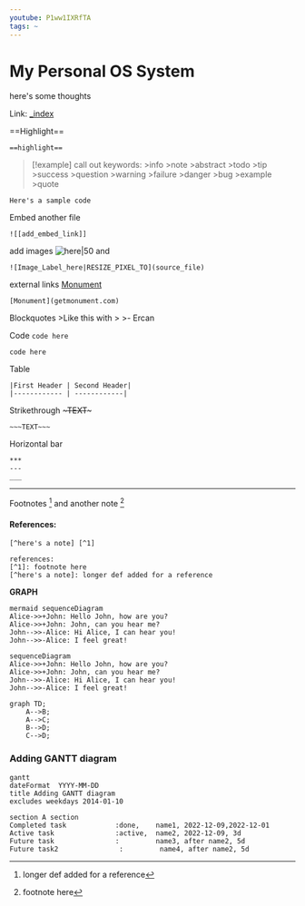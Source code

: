 ```yaml
---
youtube: P1ww1IXRfTA
tags: ~
---
```


# My Personal OS System

here's some thoughts

Link: [\_index](_index.md)

==Highlight==

````
==highlight==
````

 > 
 > \[!example\]
 > call out keywords: >info >note >abstract >todo >tip >success >question >warning >failure >danger >bug >example >quote

````note_comment
Here's a sample code
````

Embed another file

````
![[add_embed_link]]
````

add images ![here|50](https://publish-01.obsidian.md/access/f786db9fac45774fa4f0d8112e232d67/og-image.png) and 

````
![Image_Label_here|RESIZE_PIXEL_TO](source_file)
````

external links [Monument](getmonument.com)

````
[Monument](getmonument.com)
````

Blockquotes
\>Like this with >
\>- Ercan

Code `code here`

````
code here
````

Table

````
|First Header | Second Header| 
|------------ | ------------|
````

Strikethrough ~~~TEXT~~~

````
~~~TEXT~~~
````

Horizontal bar

````
***
---
___
````

---

Footnotes [^here's a note] and another note [^1]

#### References:

[^here's a note]: longer def added for a reference
[^1]: footnote here

````
[^here's a note] [^1]

references: 
[^1]: footnote here
[^here's a note]: longer def added for a reference
````

**GRAPH**

````
mermaid sequenceDiagram 
Alice->>+John: Hello John, how are you? 
Alice->>+John: John, can you hear me? 
John-->>-Alice: Hi Alice, I can hear you! 
John-->>-Alice: I feel great! 
````

````mermaid
sequenceDiagram 
Alice->>+John: Hello John, how are you? 
Alice->>+John: John, can you hear me? 
John-->>-Alice: Hi Alice, I can hear you! 
John-->>-Alice: I feel great! 
````

````mermaid
graph TD;
    A-->B;
    A-->C;
    B-->D;
    C-->D;
````

### Adding GANTT diagram

````mermaid
gantt
dateFormat  YYYY-MM-DD
title Adding GANTT diagram
excludes weekdays 2014-01-10

section A section
Completed task            :done,    name1, 2022-12-09,2022-12-01
Active task               :active,  name2, 2022-12-09, 3d
Future task               :         name3, after name2, 5d
Future task2               :         name4, after name2, 5d

````
